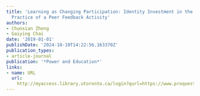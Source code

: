 ```yaml
---
title: 'Learning as Changing Participation: Identity Investment in the Discursive
  Practice of a Peer Feedback Activity'
authors:
- Chunxian Zheng
- Gaiying Chai
date: '2019-01-01'
publishDate: '2024-10-10T14:22:56.163370Z'
publication_types:
- article-journal
publication: '*Power and Education*'
links:
- name: URL
  url: 
    http://myaccess.library.utoronto.ca/login?qurl=https://www.proquest.com/docview/2458994393?accountid=14771&bdid=38382&_bd=TBsyo41t%2BP3%2Fip7ATI9%2FJaPOq5c%3D
---
```


